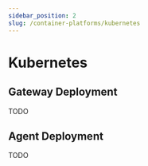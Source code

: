 ```yaml
---
sidebar_position: 2
slug: /container-platforms/kubernetes
---
```


# Kubernetes

## Gateway Deployment

TODO

## Agent Deployment

TODO